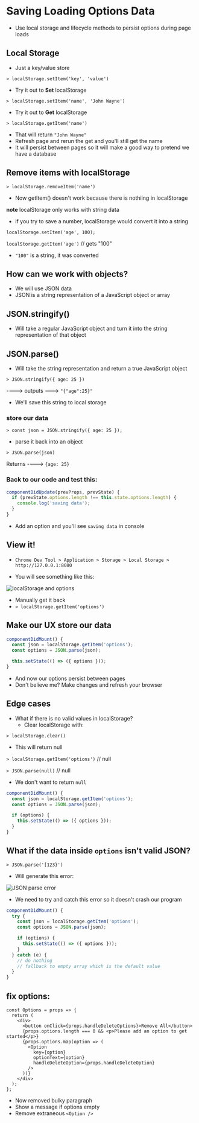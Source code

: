 # Saving Loading Options Data
* Use local storage and lifecycle methods to persist options during page loads

## Local Storage
* Just a key/value store

`> localStorage.setItem('key', 'value')`

* Try it out to **Set** localStorage

`> localStorage.setItem('name', 'John Wayne')`

* Try it out to **Get** localStorage

`> localStorage.getItem('name')`

* That will return `"John Wayne"`
* Refresh page and rerun the get and you'll still get the name
* It will persist between pages so it will make a good way to pretend we have a database

## Remove items with localStorage
`> localStorage.removeItem('name')`

* Now getItem() doesn't work because there is nothiing in localStorage

**note** localStorage only works with string data
* if you try to save a number, localStorage would convert it into a string

`localStorage.setItem('age', 100);`

`localStorage.getItem('age')` // gets "100"

* `"100"` is a string, it was converted

## How can we work with objects?
* We will use JSON data
* JSON is a string representation of a JavaScript object or array

## JSON.stringify()
* Will take a regular JavaScript object and turn it into the string representation of that object

## JSON.parse()
* Will take the string representation and return a true JavaScript object

`> JSON.stringify({ age: 25 })`

----> outputs ---> `"{"age":25}"`

* We'll save this string to local storage

### store our data
`> const json = JSON.stringify({ age: 25 });`

* parse it back into an object

`> JSON.parse(json)`

Returns ----> `{age: 25}`

### Back to our code and test this:

```js
componentDidUpdate(prevProps, prevState) {
  if (prevState.options.length !== this.state.options.length) {
    console.log('saving data');
  }
}
```

* Add an option and you'll see `saving data` in console

## View it!
* `Chrome Dev Tool > Application > Storage > Local Storage > http://127.0.0.1:8080`

* You will see something like this:

![localStorage and options](https://i.imgur.com/9hwKMw4.png)

* Manually get it back
* `> localStorage.getItem('options')`

## Make our UX store our data
```js
componentDidMount() {
  const json = localStorage.getItem('options');
  const options = JSON.parse(json);

  this.setState(() => ({ options }));
}
```

* And now our options persist between pages
* Don't believe me? Make changes and refresh your browser

## Edge cases
* What if there is no valid values in localStorage?
    - Clear localStorage with:

`> localStorage.clear()`

* This will return null

`> localStorage.getItem('options')` // null

`> JSON.parse(null)` // null

* We don't want to return `null`

```js
componentDidMount() {
  const json = localStorage.getItem('options');
  const options = JSON.parse(json);

  if (options) {
    this.setState(() => ({ options }));
  }
}
```

## What if the data inside `options` isn't valid JSON?
`> JSON.parse('[123}')`

* Will generate this error:

![JSON parse error](https://i.imgur.com/rtCZJMH.png)

* We need to try and catch this error so it doesn't crash our program

```js
componentDidMount() {
  try {
    const json = localStorage.getItem('options');
    const options = JSON.parse(json);

    if (options) {
      this.setState(() => ({ options }));
    }
  } catch (e) {
    // do nothing
    // fallback to empty array which is the default value
  }
}
```

## fix options:
```
const Options = props => {
  return (
    <div>
      <button onClick={props.handleDeleteOptions}>Remove All</button>
      {props.options.length === 0 && <p>Please add an option to get started</p>}
      {props.options.map(option => (
        <Option
          key={option}
          optionText={option}
          handleDeleteOption={props.handleDeleteOption}
        />
      ))}
    </div>
  );
};
```

* Now removed bulky paragraph
* Show a message if options empty
* Remove extraneous `<Option />`
